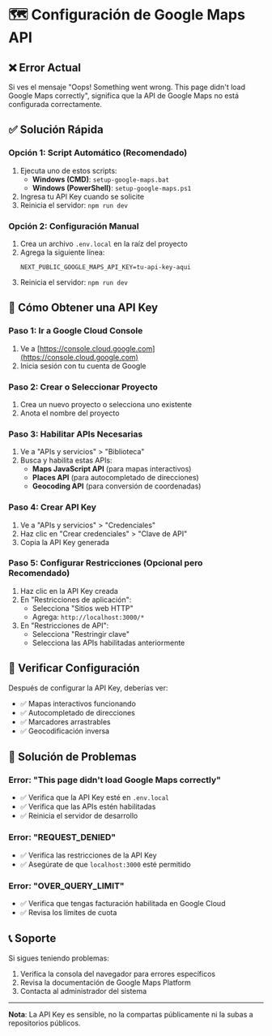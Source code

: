 # 🗺️ Configuración de Google Maps API

## ❌ Error Actual
Si ves el mensaje "Oops! Something went wrong. This page didn't load Google Maps correctly", significa que la API de Google Maps no está configurada correctamente.

## ✅ Solución Rápida

### Opción 1: Script Automático (Recomendado)
1. Ejecuta uno de estos scripts:
   - **Windows (CMD)**: `setup-google-maps.bat`
   - **Windows (PowerShell)**: `setup-google-maps.ps1`
2. Ingresa tu API Key cuando se solicite
3. Reinicia el servidor: `npm run dev`

### Opción 2: Configuración Manual
1. Crea un archivo `.env.local` en la raíz del proyecto
2. Agrega la siguiente línea:
   ```
   NEXT_PUBLIC_GOOGLE_MAPS_API_KEY=tu-api-key-aqui
   ```
3. Reinicia el servidor: `npm run dev`

## 🔑 Cómo Obtener una API Key

### Paso 1: Ir a Google Cloud Console
1. Ve a [https://console.cloud.google.com](https://console.cloud.google.com)
2. Inicia sesión con tu cuenta de Google

### Paso 2: Crear o Seleccionar Proyecto
1. Crea un nuevo proyecto o selecciona uno existente
2. Anota el nombre del proyecto

### Paso 3: Habilitar APIs Necesarias
1. Ve a "APIs y servicios" > "Biblioteca"
2. Busca y habilita estas APIs:
   - **Maps JavaScript API** (para mapas interactivos)
   - **Places API** (para autocompletado de direcciones)
   - **Geocoding API** (para conversión de coordenadas)

### Paso 4: Crear API Key
1. Ve a "APIs y servicios" > "Credenciales"
2. Haz clic en "Crear credenciales" > "Clave de API"
3. Copia la API Key generada

### Paso 5: Configurar Restricciones (Opcional pero Recomendado)
1. Haz clic en la API Key creada
2. En "Restricciones de aplicación":
   - Selecciona "Sitios web HTTP"
   - Agrega: `http://localhost:3000/*`
3. En "Restricciones de API":
   - Selecciona "Restringir clave"
   - Selecciona las APIs habilitadas anteriormente

## 🚀 Verificar Configuración

Después de configurar la API Key, deberías ver:
- ✅ Mapas interactivos funcionando
- ✅ Autocompletado de direcciones
- ✅ Marcadores arrastrables
- ✅ Geocodificación inversa

## 🔧 Solución de Problemas

### Error: "This page didn't load Google Maps correctly"
- ✅ Verifica que la API Key esté en `.env.local`
- ✅ Verifica que las APIs estén habilitadas
- ✅ Reinicia el servidor de desarrollo

### Error: "REQUEST_DENIED"
- ✅ Verifica las restricciones de la API Key
- ✅ Asegúrate de que `localhost:3000` esté permitido

### Error: "OVER_QUERY_LIMIT"
- ✅ Verifica que tengas facturación habilitada en Google Cloud
- ✅ Revisa los límites de cuota

## 📞 Soporte

Si sigues teniendo problemas:
1. Verifica la consola del navegador para errores específicos
2. Revisa la documentación de Google Maps Platform
3. Contacta al administrador del sistema

---

**Nota**: La API Key es sensible, no la compartas públicamente ni la subas a repositorios públicos.
